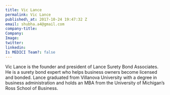 ```yaml
---
title: Vic Lance
permalink: Vic Lance
published\_at: 2017-10-24 19:47:32 Z
email: shubha.a4@gmail.com
company-title: 
Company: 
Image: 
twitter: 
linkedin: 
Is MEDICI Team?: false
---
```


Vic Lance is the founder and president of Lance Surety Bond Associates. He is a surety bond expert who helps business owners become licensed and bonded. Lance graduated from Villanova University with a degree in business administration and holds an MBA from the University of Michigan’s Ross School of Business.